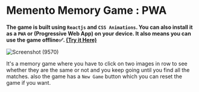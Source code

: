 # Memento Memory Game : PWA

**The game is built using `Reactjs` and `CSS Animations`. You can also install it as a `PWA` or (Progressive Web App) on your device. It also means you can use the game offline✅. [(Try it Here)](https://memento-memory-game.netlify.app/)**

![Screenshot (9570)](https://github.com/AmirhoseinHesami/memento-memory-game/assets/86534843/078e5725-f715-400d-9b0e-52d2787af576)

It's a memory game where you have to click on two images in row to see whether they are the same or not and you keep going until you find all the matches. also the game has a `New Game` button which you can reset the game if you want.
